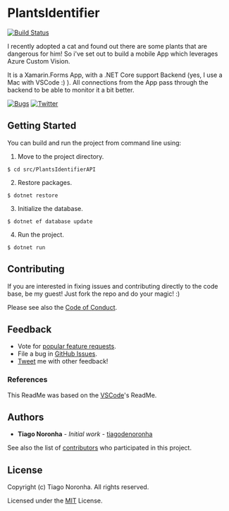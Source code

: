 # PlantsIdentifier

[![Build Status](https://tiagodenoronha.visualstudio.com/PlantsIdentifier/_apis/build/status/PlantsIdentifier-CI)](https://tiagodenoronha.visualstudio.com/PlantsIdentifier/_build/latest?definitionId=4)

I recently adopted a cat and found out there are some plants that are dangerous for him! So i've set out to build a mobile App which leverages Azure Custom Vision. 

It is a Xamarin.Forms App, with a .NET Core support Backend (yes, I use a Mac with VSCode :) ). 
All connections from the App pass through the backend to be able to monitor it a bit better.

[![Bugs](https://img.shields.io/github/issues/tiagodenoronha/PlantsIdentifier.svg)](https://github.com/tiagodenoronha/PlantsIdentifier/issues?utf8=✓&q=is%3Aissue+is%3Aopen+label%3Abug)
[![Twitter](https://img.shields.io/twitter/url/https/github.com/tiagodenoronha/PlantsIdentifier/.svg?style=social)](https://twitter.com/intent/tweet?text=This%20is%20awesome!&url=https%3A%2F%2Fgithub.com%2Ftiagodenoronha%2FPlantsIdentifier%2F)

## Getting Started

You can build and run the project from command line using:

1. Move to the project directory.
```
$ cd src/PlantsIdentifierAPI
```
2. Restore packages.
```
$ dotnet restore
```
3. Initialize the database.
```
$ dotnet ef database update
```
4. Run the project.
```
$ dotnet run
```

## Contributing

If you are interested in fixing issues and contributing directly to the code base, be my guest! Just fork the repo and do your magic! :)

Please see also the [Code of Conduct](CODE_OF_CONDUCT.md).

## Feedback

* Vote for [popular feature requests](https://github.com/tiagodenoronha/PlantsIdentifier/issues?q=is%3Aopen+is%3Aissue+label%3Afeature-request+sort%3Areactions-%2B1-desc).
* File a bug in [GitHub Issues](https://github.com/tiagodenoronha/PlantsIdentifier/issues).
* [Tweet](https://twitter.com/noronhat) me with other feedback!

### References
This ReadMe was based on the [VSCode](https://github.com/Microsoft/vscode/)'s ReadMe.

## Authors

* **Tiago Noronha** - *Initial work* - [tiagodenoronha](https://github.com/tiagodenoronha)

See also the list of [contributors](https://github.com/tiagodenoronha/PlantsIdentifier/contributors) who participated in this project.

## License

Copyright (c) Tiago Noronha. All rights reserved.

Licensed under the [MIT](LICENSE) License.
